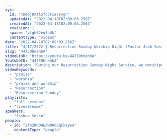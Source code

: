 ```yaml
---
sys:
  id: "TDepjRXtlSfdcFie7svgF"
  updatedAt: "2022-04-18T02:09:03.256Z"
  createdAt: "2022-04-18T02:09:03.256Z"
  revision: 1
  space: "vfgh62eq5a4k"
  contentType: "videos"
date: "2022-04-18T02:09:03.256Z"
title: "4/17/2022 | Resurrection Sunday Worship Night (Pastor Josh Sosso)"
slug: "4475OhnenbA"
videoLink: "https://youtu.be/4475OhnenbA"
YoutubeID: "4475OhnenbA"
description: "During our Resurrection Sunday Night Service, we worshiped before the Lord for almost an hour! We hope you enjoyed worshipping with us as we praised God for all he's done. This service was delivered  at Freedom Fellowship Church International in San Antonio, TX.\n"
videoKeywords:
  - "praise"
  - "worship"
  - "praise and worship"
  - "Resurrection"
  - "Resurrection Sunday"
playlists:
  - "full sermons"
  - "livestreams"
speakers:
  - "Joshua Sosso"
people:
  - id: "2fn2KHOWEow0K6EqCkaywa"
    contentType: "people"
---
```

